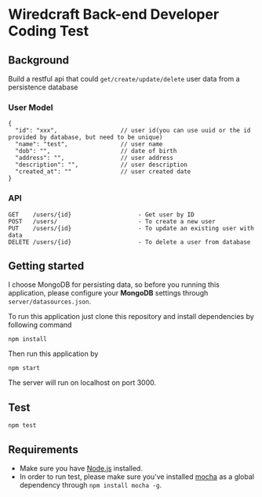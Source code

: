 # Wiredcraft Back-end Developer Coding Test


## Background

Build a restful api that could `get/create/update/delete` user data from a persistence database

### User Model

```
{
  "id": "xxx",                  // user id(you can use uuid or the id provided by database, but need to be unique)
  "name": "test",               // user name
  "dob": "",                    // date of birth
  "address": "",                // user address
  "description": "",            // user description
  "created_at": ""              // user created date
}
```

### API

```
GET    /users/{id}                   - Get user by ID
POST   /users/                       - To create a new user
PUT    /users/{id}                   - To update an existing user with data
DELETE /users/{id}                   - To delete a user from database
```

## Getting started

I choose MongoDB for persisting data, so before you running this application, please configure your **MongoDB** settings through `server/datasources.json`.

To run this application just clone this repository and install dependencies by following command
```
npm install
```
Then run this application by
```
npm start
```
The server will run on localhost on port 3000.

## Test
```
npm test
```


## Requirements

- Make sure you have [Node.js](https://nodejs.org/en/) installed.
- In order to run test, please make sure you've installed [mocha](https://mochajs.org/) as a global dependency through `npm install mocha -g`.
